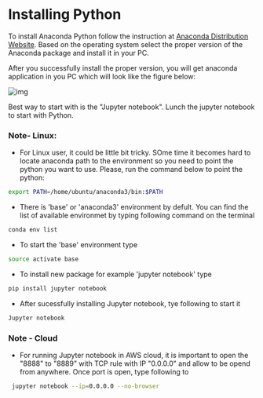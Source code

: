 # Installing Python

To install Anaconda Python follow the instruction  at [Anaconda Distribution Website](https://www.anaconda.com/distribution/). Based on the operating system select the proper version of the Anaconda package and install it in your PC.

After you successfully install the proper version, you will get anaconda application in you PC which will look like the figure below:

![img](https://docs.anaconda.com/_images/navigator-home-1-6.png)

Best way to start with is the "Jupyter notebook". Lunch the jupyter notebook to start with Python.

### Note- Linux: 

- For Linux user, it could be little bit tricky. SOme time it becomes hard to locate anaconda path to the environment so you need to point the python you want to use. Please, run the command below to point the python:

```bash
export PATH=/home/ubuntu/anaconda3/bin:$PATH
 ```
 
- There is 'base' or 'anaconda3' environment by defult. You can find the list of available environmet by typing following command on the terminal


```bash
conda env list
 ```
 
- To start the 'base' environment type


```bash
source activate base
 ```

- To install new package for example 'jupyter notebook' type


```bash
pip install jupyter notebook
 ```


- After sucessfully installing Jupyter notebook, tye following to start it


```bash
Jupyter notebook
 ```


### Note - Cloud

- For running Jupyter notebook in AWS cloud, it is important to open the "8888" to "8889" with TCP rule with IP "0.0.0.0" and allow to be opend from anywhere. Once port is open, type following to 


```bash
 jupyter notebook --ip=0.0.0.0 --no-browser
 ```

